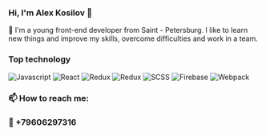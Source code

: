 ### Hi, I'm Alex Kosilov 👋

📝 I'm a young front-end developer from Saint - Petersburg. I like to learn new things and improve my skills, overcome difficulties and work in a team.

### Top technology
![Javascript](https://img.shields.io/badge/Javascript-FFFF33?style=for-the-badge&logo=Javascript)
![React](https://img.shields.io/badge/React-00bfff?style=for-the-badge&logo=React)
![Redux](https://img.shields.io/badge/Redux-764ABC?style=for-the-badge&logo=Redux)
![Redux](https://img.shields.io/badge/Redux-00008b?style=for-the-badge&logo=Redux)
![SCSS](https://img.shields.io/badge/SCSS-CC6699?style=for-the-badge&logo=SASS)
![Firebase](https://img.shields.io/badge/Firebase-FFCA28?style=for-the-badge&?link=https://simpleicons.org/icons/sass.svg)
![Webpack](https://img.shields.io/badge/Webpack-00008b?style=for-the-badge&logo=Webpack)


<h3>📫 How to reach me: <h3>
<p> 📱 +79606297316</p>




<!--
**Kasilll/Kasilll** is a ✨ _special_ ✨ repository because its `README.md` (this file) appears on your GitHub profile.

Here are some ideas to get you started:

- 🔭 I’m currently working on ...
- 🌱 I’m currently learning ...
- 👯 I’m looking to collaborate on ...
- 🤔 I’m looking for help with ...
- 💬 Ask me about ...
-  ...
- 😄 Pronouns: ...
- ⚡ Fun fact: ...
-->
